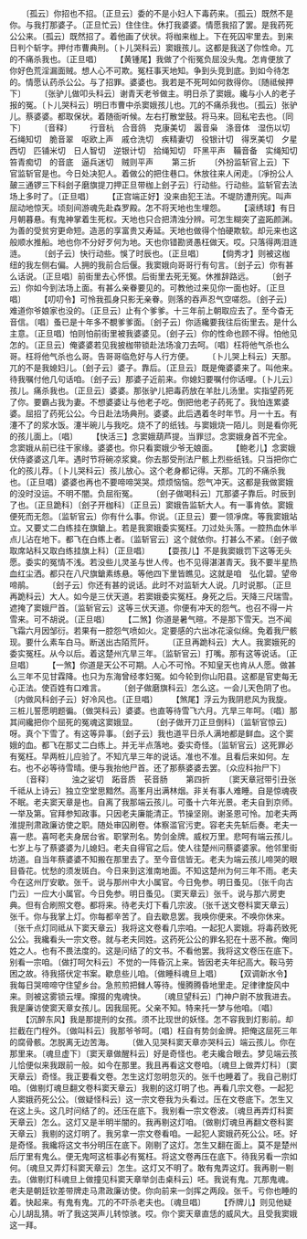 <!-- { "loadSidebar": true } -->
　　〔孤云〕你招也不招。〔正旦云〕委的不是小妇人下毒药来。〔孤云〕既然不是你。与我打那婆子。〔正旦忙云〕住住住。休打我婆婆。情愿我招了罢。是我药死公公来。〔孤云〕既然招了。着他画了伏状。将枷来枷上。下在死囚牢里去。到来日判个斩字。押付市曹典刑。〔卜儿哭科云〕窦娥孩儿。这都是我送了你性命。兀的不痛杀我也。〔正旦唱〕
　　【黄锺尾】我做了个衔冤负屈没头鬼。怎肯便放了你好色荒淫漏面贼。想人心不可欺。冤枉事天地知。争到头竞到底。到如今待怎的。情愿认药杀公公。与了招罪。婆婆也。我若是不死呵如何救得你。〔随祗候押下〕
　　〔张驴儿做叩头科云〕谢青天老爷做主。明日杀了窦娥。纔与小人的老子报的冤。〔卜儿哭科云〕明日市曹中杀窦娥孩儿也。兀的不痛杀我也。〔孤云〕张驴儿。蔡婆婆。都取保状。着随衙听候。左右打散堂鼓。将马来。回私宅去也。〔同下〕
　　〔音释〕
　　行音杭　合音鸽　克康美切　嚣音枭　涤音体　湿伤以切　石绳知切　脆音翠　呕欧上声　戚仓洗切　疾精妻切　役银计切　得烹美切　夕星西切　匹铺米切　日人智切　逆银计切　拾绳知切　吓黑平声　鞴音备　实绳知切　笞青痴切　的音底　逼兵迷切　贼则平声
　　第三折
　　〔外扮监斩官上云〕下官监斩官是也。今日处决犯人。着做公的把住巷口。休放往来人闲走。〔凈扮公人皷三通锣三下科刽子磨旗提刀押正旦带枷上刽子云〕行动些。行动些。监斩官去法场上多时了。〔正旦唱〕
　　【正宫端正好】没来由犯王法。不堤防遭刑宪。叫声屈动地惊天。顷刻间游魂先赴森罗殿。怎不将天地也生埋怨。
　　【滚绣球】有日月朝暮悬。有鬼神掌着生死权。天地也只合把清浊分辨。可怎生糊突了盗跖颜渊。为善的受贫穷更命短。造恶的享富贵又寿延。天地也做得个怕硬欺软。却元来也这般顺水推船。地也你不分好歹何为地。天也你错勘贤愚枉做天。哎。只落得两泪涟涟。
　　〔刽子云〕快行动些。悞了时辰也。〔正旦唱〕
　　【倘秀才】则被这枷纽的我左侧右偏。人拥的我前合后偃。我窦娥向哥哥行有句言。〔刽子云〕你有甚么话说。〔正旦唱〕前街里去心怀恨。后街里去死无冤。休推辞路远。
　　〔刽子云〕你如今到法场上面。有甚么亲眷要见的。可教他过来见你一面也好。〔正旦唱〕
　　【叨叨令】可怜我孤身只影无亲眷。则落的吞声忍气空嗟怨。〔刽子云〕难道你爷娘家也没的。〔正旦云〕止有个爹爹。十三年前上朝取应去了。至今杳无音信。〔唱〕蚤已是十年多不覩爹爹面。〔刽子云〕你适纔要我往后街里去。是什么主意。〔正旦唱〕怕则怕前街里被我婆婆见。〔刽子云〕你的性命也顾不得。怕他见怎的。〔正旦云〕俺婆婆若见我披枷带锁赴法场飡刀去呵。〔唱〕枉将他气杀也么哥。枉将他气杀也么哥。告哥哥临危好与人行方便。
　　〔卜儿哭上科云〕天那。兀的不是我媳妇儿。〔刽子云〕婆子。靠后。〔正旦云〕既是俺婆婆来了。叫他来。待我嘱付他几句话咱。〔刽子云〕那婆子近前来。你媳妇要嘱付你话哩。〔卜儿云〕孩儿。痛杀我也。〔正旦云〕婆婆。那张驴儿把毒药放在羊肚儿汤里。实指望药死了你。要霸占我为妻。不想婆婆让与他老子吃。倒把他老子药死了。我怕连累婆婆。屈招了药死公公。今日赴法场典刑。婆婆。此后遇着冬时年节。月一十五。有瀽不了的浆水饭。瀽半碗儿与我吃。烧不了的纸钱。与窦娥烧一陌儿。则是看你死的孩儿面上。〔唱〕
　　【快活三】念窦娥葫芦提。当罪愆。念窦娥身首不完全。念窦娥从前已往干家缘。婆婆也。你只看窦娥少爷无娘面。
　　【鲍老儿】念窦娥伏侍婆婆这几年。遇时节将碗凉浆奠。你去那受刑法尸骸上烈些纸钱。只当把你亡化的孩儿荐。〔卜儿哭科云〕孩儿放心。这个老身都记得。天那。兀的不痛杀我也。〔正旦唱〕婆婆也再也不要啼啼哭哭。烦烦恼恼。怨气冲天。这都是我做窦娥的没时没运。不明不闇。负屈衔冤。
　　〔刽子做喝科云〕兀那婆子靠后。时辰到了也。〔正旦跪科〕〔刽子开枷科〕〔正旦云〕窦娥告监斩大人。有一事肯依。窦娥便死而无怨。〔监斩官云〕你有什么事。你说。〔正旦云〕要一领凈席。等我窦娥站立。又要丈二白练挂在旗鎗上。若是我窦娥委实冤枉。刀过处头落。一腔热血休半点儿沾在地下。都飞在白练上者。〔监斩官云〕这个就依你。打甚么不紧。〔刽子做取席站科又取白练挂旗上科〕〔正旦唱〕
　　【耍孩儿】不是我窦娥罚下这等无头愿。委实的冤情不浅。若没些儿灵圣与世人传。也不见得湛湛青天。我不要半星热血红尘洒。都只在八尺旗鎗素练悬。等他四下里皆瞧见。这就是咱　弘化碧。望帝啼鹃。
　　〔刽子云〕你还有甚的说话。此时不对监斩大人说。几时说那。〔正旦再跪科云〕大人。如今是三伏天道。若窦娥委实冤枉。身死之后。天降三尺瑞雪。遮掩了窦娥尸首。〔监斩官云〕这等三伏天道。你便有冲天的怨气。也召不得一片雪来。可不胡说。〔正旦唱〕
　　【二煞】你道是暑气暄。不是那下雪天。岂不闻飞霜六月因邹衍。若果有一腔怨气喷如火。定要感的六出冰花滚似绵。免着我尸骸现。要什么素车白马。断送出古陌荒阡。
　　〔正旦再跪科云〕大人。我窦娥死的委实冤枉。从今以后。着这楚州亢旱三年。〔监斩官云〕打嘴。那有这等说话。〔正旦唱〕
　　【一煞】你道是天公不可期。人心不可怜。不知皇天也肯从人愿。做甚么三年不见甘霖降。也只为东海曾经孝妇冤。如今轮到你山阳县。这都是官吏每无心正法。使百姓有口难言。
　　〔刽子做磨旗科云〕怎么这。一会儿天色阴了也。〔内做风科刽子云〕好冷风也。〔正旦唱〕
　　【煞尾】浮云为我阴悲风为我旋。三桩儿誓愿明题徧。〔做哭科云〕婆婆。也直等待雪飞六月。亢旱三年呵。〔唱〕那其间纔把你个屈死的冤魂这窦娥显。
　　〔刽子做开刀正旦倒科〕〔监斩官惊云〕呀。真个下雪了。有这等异事。〔刽子云〕我也道平日杀人满地都是鲜血。这个窦娥的血。都飞在那丈二白练上。并无半点落地。委实奇怪。〔监斩官云〕这死罪必有冤枉。早两桩儿应验了。不知亢旱三年的说话。准也不准。且看后来如何。左右。也不必等待雪晴。便与我抬他尸首。还了那蔡婆婆去罢。〔众应科抬尸下〕
　　〔音释〕
　　浊之娑切　跖音质　苌音肠
　　第四折
　　〔窦天章冠带引丑张千祗从上诗云〕独立空堂思黯然。高峯月出满林烟。非关有事人难睡。自是惊魂夜不眠。老夫窦天章是也。自离了我那端云孩儿。可蚤十六年光景。老夫自到京师。一举及第。官拜参知政事。只因老夫廉能清正。节操坚刚。谢圣恩可怜。加老夫两淮提刑肃政廉访使之职。随处审囚刷卷。体察滥官污吏。容老夫先斩后奏。老夫一喜一悲。喜呵老夫身居台省。职掌刑名。势剑金牌。威权万里。悲呵有端云孩儿。七岁上与了蔡婆婆为儿媳妇。老夫自得官之后。使人往楚州问蔡婆婆家。他邻里街坊道。自当年蔡婆婆不知搬在那里去了。至今音信皆无。老夫为端云孩儿啼哭的眼目昏花。忧愁的须发斑白。今日来到这淮南地面。不知这楚州为何三年不雨。老夫今在这州厅安歇。张千。说与那州中大小属官。今日免参。明日蚤见。〔张千向古门云〕一应大小属官。今日免参。明日蚤见。〔窦天章云〕张千。说与那六房吏典。但有合刷照文卷。都将来。待老夫灯下看几宗波。〔张千送文卷科窦天章云〕张千。你与我掌上灯。你每都辛苦了。自去歇息罢。我唤你便来。不唤你休来。〔张千点灯同祗从下窦天章云〕我将这文卷看几宗咱。一起犯人窦娥。将毒药致死公公。我纔看头一宗文卷。就与老夫同姓。这药死公公的罪名犯在十恶不赦。俺同姓之人。也有不畏法度的。这是问结了的文书。不看他罢。我将这文卷压在底下。别看一宗咱。〔做打呵欠科云〕不觉的一阵昏沉上来。皆因老夫年纪高大。鞍马劳困之故。待我搭伏定书案。歇息些儿咱。〔做睡科魂旦上唱〕
　　【双调新水令】我每日哭啼啼守住望乡台。急煎煎把雠人等待。慢腾腾昏地里走。足律律旋风中来。则被这雾锁云埋。撺掇的鬼魂快。
　　〔魂旦望科云〕门神户尉不放我进去。我是廉访使窦天章女孩儿。因我屈死。父亲不知。特来托一梦与他咱。〔唱〕
　　【沉醉东风】我是那提刑的女孩。须不比现世的妖怪。怎不容我到灯影前。却拦截在门桯外。〔做叫科云〕我那爷爷呵。〔唱〕枉自有势剑金牌。把俺这屈死三年的腐骨骸。怎脱离无边苦海。
　　〔做入见哭科窦天章亦哭科云〕端云孩儿。你在那里来。〔魂旦虚下〕〔窦天章做醒科云〕好是奇怪也。老夫纔合眼去。梦见端云孩儿恰便似来我跟前一般。如今在那里。我且再看这文卷咱。〔魂旦上做弄灯科〕〔窦天章云〕奇怪。我正要看文卷。怎生这灯忽明忽灭的。张千也睡着了。我自己剔灯咱。〔做剔灯魂旦翻文卷科窦天章云〕我剔的这灯明了也。再看几宗文卷。一起犯人窦娥药死公公。〔做疑怪科云〕这一宗文卷我为头看过。压在文卷底下。怎生又在这上头。这几时问结了的。还压在底下。我别看一宗文卷波。〔魂旦再弄灯科窦天章云〕怎么。这灯又是半明半闇的。我再剔这灯咱。〔做剔灯魂旦再翻文卷科窦天章云〕我剔的这灯明了。我另拿一宗文卷看咱。一起犯人窦娥药死公公。呸。好是奇怪。我纔将这文书分明压在底下。刚剔了这灯。怎生又翻在面上。莫不是楚州后厅里有鬼么。便无鬼呵这桩事必有冤枉。将这文卷再压在底下。待我另看一宗如何。〔魂旦又弄灯科窦天章云〕怎生。这灯又不明了。敢有鬼弄这灯。我再剔一剔去。〔做剔灯科魂旦上做撞见科窦天章举剑击桌科云〕呸。我说有鬼。兀那鬼魂。老夫是朝廷钦差带牌走马肃政廉访使。你向前来一剑挥之两段。张千。亏你也睡的着。快起来。有鬼有鬼。兀的不吓杀老夫也。〔魂旦唱〕
　　【乔牌儿】则见他疑心儿胡乱猜。听了我这哭声儿转惊骇。哎。你个窦天章直恁的威风大。且受我窦娥这一拜。
